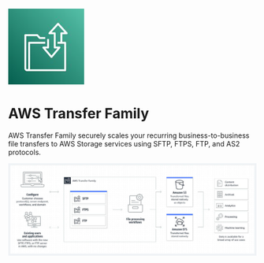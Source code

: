 
![My Image](image/image1.png)

# AWS Transfer Family

AWS Transfer Family securely scales your recurring business-to-business file
transfers to AWS Storage services using SFTP, FTPS, FTP, and AS2 protocols.

![My Image](image/image2.png)